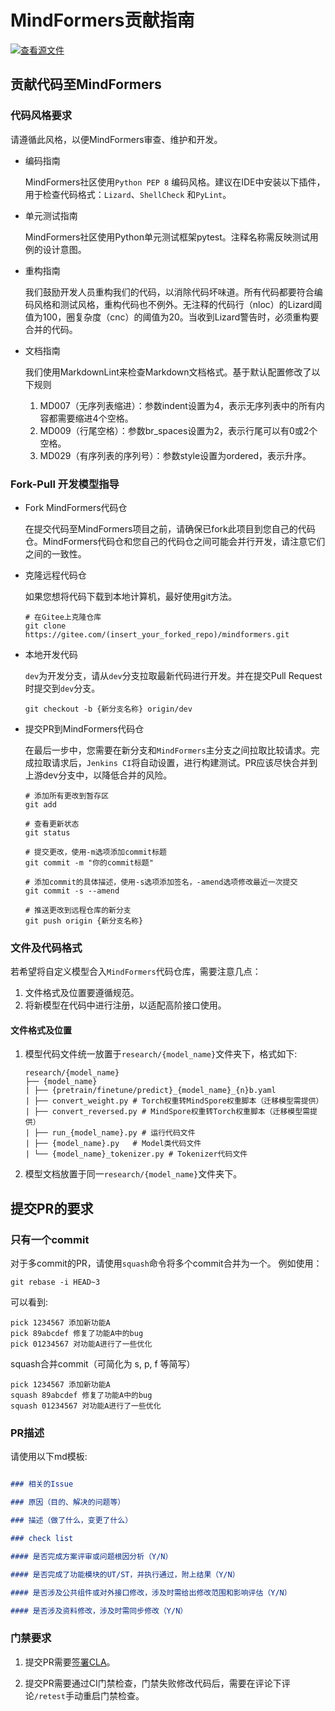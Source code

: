 # MindFormers贡献指南

[![查看源文件](https://mindspore-website.obs.cn-north-4.myhuaweicloud.com/website-images/r2.4.10/resource/_static/logo_source.svg)](https://gitee.com/mindspore/docs/blob/r2.4.10/docs/mindformers/docs/source_zh_cn/faq/mindformers_contribution.md)

## 贡献代码至MindFormers

### 代码风格要求

请遵循此风格，以便MindFormers审查、维护和开发。

- 编码指南

  MindFormers社区使用`Python PEP 8` 编码风格。建议在IDE中安装以下插件，用于检查代码格式：`Lizard`、`ShellCheck` 和`PyLint`。

- 单元测试指南

  MindFormers社区使用Python单元测试框架pytest。注释名称需反映测试用例的设计意图。

- 重构指南

  我们鼓励开发人员重构我们的代码，以消除代码坏味道。所有代码都要符合编码风格和测试风格，重构代码也不例外。无注释的代码行（nloc）的Lizard阈值为100，圈复杂度（cnc）的阈值为20。当收到Lizard警告时，必须重构要合并的代码。

- 文档指南

  我们使用MarkdownLint来检查Markdown文档格式。基于默认配置修改了以下规则

    1. MD007（无序列表缩进）：参数indent设置为4，表示无序列表中的所有内容都需要缩进4个空格。
    2. MD009（行尾空格）：参数br_spaces设置为2，表示行尾可以有0或2个空格。
    3. MD029（有序列表的序列号）：参数style设置为ordered，表示升序。

### Fork-Pull 开发模型指导

- Fork MindFormers代码仓

  在提交代码至MindFormers项目之前，请确保已fork此项目到您自己的代码仓。MindFormers代码仓和您自己的代码仓之间可能会并行开发，请注意它们之间的一致性。

- 克隆远程代码仓

  如果您想将代码下载到本地计算机，最好使用git方法。

  ```shell
  # 在Gitee上克隆仓库
  git clone https://gitee.com/(insert_your_forked_repo)/mindformers.git
  ```

- 本地开发代码

  `dev`为开发分支，请从`dev`分支拉取最新代码进行开发。并在提交Pull Request时提交到`dev`分支。

  ```shell
  git checkout -b {新分支名称} origin/dev
  ```

- 提交PR到MindFormers代码仓

  在最后一步中，您需要在新分支和`MindFormers`主分支之间拉取比较请求。完成拉取请求后，`Jenkins CI`将自动设置，进行构建测试。PR应该尽快合并到上游dev分支中，以降低合并的风险。

  ```shell
  # 添加所有更改到暂存区
  git add

  # 查看更新状态
  git status

  # 提交更改，使用-m选项添加commit标题
  git commit -m "你的commit标题"

  # 添加commit的具体描述，使用-s选项添加签名，-amend选项修改最近一次提交
  git commit -s --amend

  # 推送更改到远程仓库的新分支
  git push origin {新分支名称}

  ```

### 文件及代码格式

若希望将自定义模型合入`MindFormers`代码仓库，需要注意几点：

1. 文件格式及位置要遵循规范。
2. 将新模型在代码中进行注册，以适配高阶接口使用。

#### 文件格式及位置

1. 模型代码文件统一放置于`research/{model_name}`文件夹下，格式如下:

    ```plaintext
    research/{model_name}
    ├── {model_name}
    | ├── {pretrain/finetune/predict}_{model_name}_{n}b.yaml
    | ├── convert_weight.py # Torch权重转MindSpore权重脚本（迁移模型需提供）
    | ├── convert_reversed.py # MindSpore权重转Torch权重脚本（迁移模型需提供）
    | ├── run_{model_name}.py # 运行代码文件
    | ├── {model_name}.py   # Model类代码文件
    | └── {model_name}_tokenizer.py # Tokenizer代码文件
    ```

2. 模型文档放置于同一`research/{model_name}`文件夹下。

## 提交PR的要求

### 只有一个commit

对于多commit的PR，请使用`squash`命令将多个commit合并为一个。
例如使用：

```shell
git rebase -i HEAD~3
```

可以看到:

```shell
pick 1234567 添加新功能A
pick 89abcdef 修复了功能A中的bug
pick 01234567 对功能A进行了一些优化
```

squash合并commit（可简化为 s, p, f 等简写）

```shell
pick 1234567 添加新功能A
squash 89abcdef 修复了功能A中的bug
squash 01234567 对功能A进行了一些优化
```

### PR描述

请使用以下md模板:

```markdown

### 相关的Issue

### 原因（目的、解决的问题等）

### 描述（做了什么，变更了什么）

### check list

#### 是否完成方案评审或问题根因分析（Y/N）

#### 是否完成了功能模块的UT/ST，并执行通过，附上结果（Y/N）

#### 是否涉及公共组件或对外接口修改，涉及时需给出修改范围和影响评估（Y/N）

#### 是否涉及资料修改，涉及时需同步修改（Y/N）

```

### 门禁要求

1. 提交PR需要[签署CLA](https://www.mindspore.cn/icla)。

2. 提交PR需要通过CI门禁检查，门禁失败修改代码后，需要在评论下评论`/retest`手动重启门禁检查。
